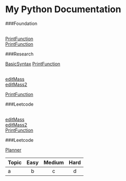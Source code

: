 # My Python Documentation

###Foundation

<br>[PrintFunction](docs/print.md.html)
<br>[PrintFunction](basics/print_strings.py)

###Research

[BasicSyntax](docs/print.md.html)
[PrintFunction](basics/print_strings.py)

<br>[editMass](docs/editTextFile.md)
<br>[editMass2](docs/editTextFile.md.html)

[PrintFunction](basic/print_strings.py)

###Leetcode

<br>[editMass](docs/editTextFile.md)
<br>[editMass2](docs/editTextFile.md.html)
<br>[PrintFunction](basic/print_strings.py)

###Leetcode

[Planner]()

|Topic|Easy|Medium|Hard|
|:---|:--:|:--:|:--:|
|a   |b   |c   |d   |
